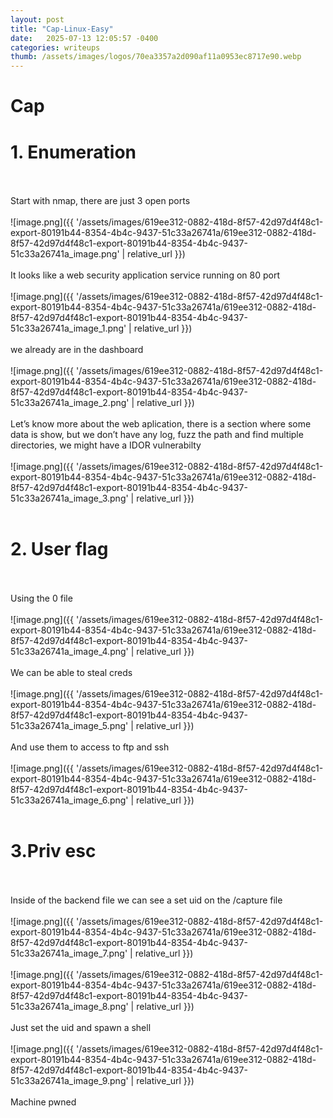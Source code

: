 ```yaml
---
layout: post
title: "Cap-Linux-Easy"
date:   2025-07-13 12:05:57 -0400
categories: writeups
thumb: /assets/images/logos/70ea3357a2d090af11a0953ec8717e90.webp
---
```


# Cap

# 1. Enumeration
<br/><br/>
Start with nmap, there are just 3 open ports
<br/><br/>
![image.png]({{ '/assets/images/619ee312-0882-418d-8f57-42d97d4f48c1-export-80191b44-8354-4b4c-9437-51c33a26741a/619ee312-0882-418d-8f57-42d97d4f48c1-export-80191b44-8354-4b4c-9437-51c33a26741a_image.png' | relative_url }})
<br/><br/>
It looks like a web security application service running on 80 port
<br/><br/>
![image.png]({{ '/assets/images/619ee312-0882-418d-8f57-42d97d4f48c1-export-80191b44-8354-4b4c-9437-51c33a26741a/619ee312-0882-418d-8f57-42d97d4f48c1-export-80191b44-8354-4b4c-9437-51c33a26741a_image_1.png' | relative_url }})
<br/><br/>
we already are in the dashboard
<br/><br/>
![image.png]({{ '/assets/images/619ee312-0882-418d-8f57-42d97d4f48c1-export-80191b44-8354-4b4c-9437-51c33a26741a/619ee312-0882-418d-8f57-42d97d4f48c1-export-80191b44-8354-4b4c-9437-51c33a26741a_image_2.png' | relative_url }})
<br/><br/>
Let’s know more about the web aplication, there is a section where some data is show, but we don’t have any log, fuzz the path and find multiple directories, we might have a IDOR vulnerabilty
<br/><br/>
![image.png]({{ '/assets/images/619ee312-0882-418d-8f57-42d97d4f48c1-export-80191b44-8354-4b4c-9437-51c33a26741a/619ee312-0882-418d-8f57-42d97d4f48c1-export-80191b44-8354-4b4c-9437-51c33a26741a_image_3.png' | relative_url }})
<br/><br/>
# 2. User flag
<br/><br/>
Using the 0 file
<br/><br/>
![image.png]({{ '/assets/images/619ee312-0882-418d-8f57-42d97d4f48c1-export-80191b44-8354-4b4c-9437-51c33a26741a/619ee312-0882-418d-8f57-42d97d4f48c1-export-80191b44-8354-4b4c-9437-51c33a26741a_image_4.png' | relative_url }})
<br/><br/>
We can be able to steal creds
<br/><br/>
![image.png]({{ '/assets/images/619ee312-0882-418d-8f57-42d97d4f48c1-export-80191b44-8354-4b4c-9437-51c33a26741a/619ee312-0882-418d-8f57-42d97d4f48c1-export-80191b44-8354-4b4c-9437-51c33a26741a_image_5.png' | relative_url }})
<br/><br/>
And use them to access to ftp and ssh
<br/><br/>
![image.png]({{ '/assets/images/619ee312-0882-418d-8f57-42d97d4f48c1-export-80191b44-8354-4b4c-9437-51c33a26741a/619ee312-0882-418d-8f57-42d97d4f48c1-export-80191b44-8354-4b4c-9437-51c33a26741a_image_6.png' | relative_url }})
<br/><br/>
# 3.Priv esc
<br/><br/>
Inside of the backend file we can see a set uid on the /capture file
<br/><br/>
![image.png]({{ '/assets/images/619ee312-0882-418d-8f57-42d97d4f48c1-export-80191b44-8354-4b4c-9437-51c33a26741a/619ee312-0882-418d-8f57-42d97d4f48c1-export-80191b44-8354-4b4c-9437-51c33a26741a_image_7.png' | relative_url }})
<br/><br/>
![image.png]({{ '/assets/images/619ee312-0882-418d-8f57-42d97d4f48c1-export-80191b44-8354-4b4c-9437-51c33a26741a/619ee312-0882-418d-8f57-42d97d4f48c1-export-80191b44-8354-4b4c-9437-51c33a26741a_image_8.png' | relative_url }})
<br/><br/>
Just set the uid and spawn a shell
<br/><br/>
![image.png]({{ '/assets/images/619ee312-0882-418d-8f57-42d97d4f48c1-export-80191b44-8354-4b4c-9437-51c33a26741a/619ee312-0882-418d-8f57-42d97d4f48c1-export-80191b44-8354-4b4c-9437-51c33a26741a_image_9.png' | relative_url }})
<br/><br/>
Machine pwned
<script src="{{ '/assets/js/matrix-overlay.js' | relative_url }}"></script>


<link rel="stylesheet" href="{{ '/assets/css/imagesstyle.css' | relative_url }}">
